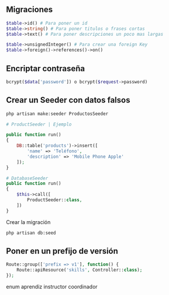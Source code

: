 
## Migraciones

```php
$table->id() # Para poner un id
$table->string() # Para poner titulos o frases cortas
$table->text() # Para poner descripciones un poco mas largas

$table->unsignedInteger() # Para crear una foreign Key
$table->foreign()->references()->on() 
```


## Encriptar contraseña

```php
bcrypt($data['password']) o bcrypt($request->password)
```


## Crear un Seeder con datos falsos

```bash
php artisan make:seeder ProductosSeeder
```

```php
# ProductSeeder | Ejemplo

public function run()
{
	DB::table('products')->insert([
		'name' => 'Teléfono',
		'description' => 'Mobile Phone Apple'
	]);
}

# DatabaseSeeder
public function run()
{
	$this->call([
		ProductSeeder::class,
	])
}
```

Crear la migración
 ```bash
php artisan db:seed
```


## Poner en un prefijo de versión
```php
Route::group(['prefix => v1'], function() {
	Route::apiResource('skills', Controller::class);
});
```


enum
aprendiz instructor coordinador
